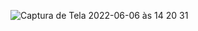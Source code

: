 ![Captura de Tela 2022-06-06 às 14 20 31](https://user-images.githubusercontent.com/101880897/172215305-5d0950dd-bf79-4323-adb6-dd48ff1474d2.png)
